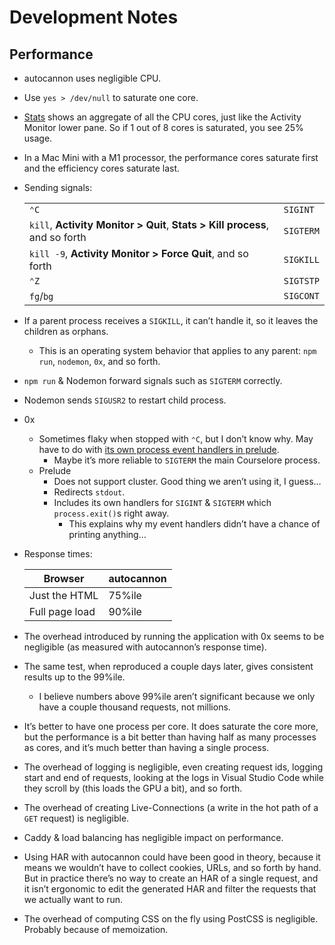 # Development Notes

## Performance

- autocannon uses negligible CPU.
- Use `yes > /dev/null` to saturate one core.
- [Stats](https://github.com/exelban/stats) shows an aggregate of all the CPU cores, just like the Activity Monitor lower pane. So if 1 out of 8 cores is saturated, you see 25% usage.
- In a Mac Mini with a M1 processor, the performance cores saturate first and the efficiency cores saturate last.
- Sending signals:

  |                                                                             |           |
  | --------------------------------------------------------------------------- | --------- |
  | `⌃C`                                                                        | `SIGINT`  |
  | `kill`, **Activity Monitor > Quit**, **Stats > Kill process**, and so forth | `SIGTERM` |
  | `kill -9`, **Activity Monitor > Force Quit**, and so forth                  | `SIGKILL` |
  | `⌃Z`                                                                        | `SIGTSTP` |
  | `fg`/`bg`                                                                   | `SIGCONT` |

- If a parent process receives a `SIGKILL`, it can’t handle it, so it leaves the children as orphans.
  - This is an operating system behavior that applies to any parent: `npm run`, `nodemon`, `0x`, and so forth.
- `npm run` & Nodemon forward signals such as `SIGTERM` correctly.
- Nodemon sends `SIGUSR2` to restart child process.
- 0x
  - Sometimes flaky when stopped with `⌃C`, but I don’t know why. May have to do with [its own process event handlers in prelude](https://github.com/davidmarkclements/0x/blob/6875aa33add4aecdbfade14360c41ae26747a205/lib/preload/soft-exit.js).
    - Maybe it’s more reliable to `SIGTERM` the main Courselore process.
  - Prelude
    - Does not support cluster. Good thing we aren’t using it, I guess…
    - Redirects `stdout`.
    - Includes its own handlers for `SIGINT` & `SIGTERM` which `process.exit()`s right away.
      - This explains why my event handlers didn’t have a chance of printing anything…
- Response times:

  | Browser        | autocannon |
  | -------------- | ---------- |
  | Just the HTML  | 75%ile     |
  | Full page load | 90%ile     |

- The overhead introduced by running the application with 0x seems to be negligible (as measured with autocannon’s response time).
- The same test, when reproduced a couple days later, gives consistent results up to the 99%ile.
  - I believe numbers above 99%ile aren’t significant because we only have a couple thousand requests, not millions.
- It’s better to have one process per core. It does saturate the core more, but the performance is a bit better than having half as many processes as cores, and it’s much better than having a single process.
- The overhead of logging is negligible, even creating request ids, logging start and end of requests, looking at the logs in Visual Studio Code while they scroll by (this loads the GPU a bit), and so forth.
- The overhead of creating Live-Connections (a write in the hot path of a `GET` request) is negligible.
- Caddy & load balancing has negligible impact on performance.
- Using HAR with autocannon could have been good in theory, because it means we wouldn’t have to collect cookies, URLs, and so forth by hand. But in practice there’s no way to create an HAR of a single request, and it isn’t ergonomic to edit the generated HAR and filter the requests that we actually want to run.
- The overhead of computing CSS on the fly using PostCSS is negligible. Probably because of memoization.
